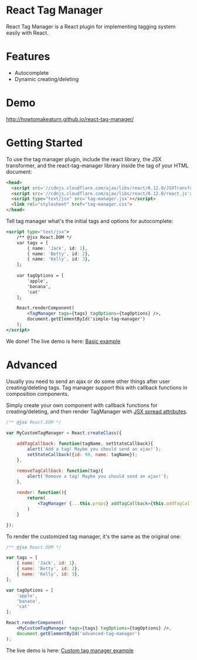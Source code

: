 # React Tag Manager
React Tag Manager is a React plugin for implementing tagging system easily with React.

# Features
* Autocomplete
* Dynamic creating/deleting

# Demo
http://howtomakeaturn.github.io/react-tag-manager/

# Getting Started
To use the tag manager plugin, include the react library, the JSX transformer, and the react-tag-manager library inside the tag of your HTML document:

```html
<head>
  <script src='//cdnjs.cloudflare.com/ajax/libs/react/0.12.0/JSXTransformer.js'></script>
  <script src='//cdnjs.cloudflare.com/ajax/libs/react/0.12.0/react.js'></script>
  <script type="text/jsx" src='tag-manager.jsx'></script>    
  <link rel="stylesheet" href="tag-manager.css">
</head>
```

Tell tag manager what's the initial tags and options for autocomplete:
```jsx
<script type="text/jsx">
    /** @jsx React.DOM */
    var tags = [
        { name: 'Jack', id: 1},
        { name: 'Betty', id: 2},
        { name: 'Kelly', id: 3},
    ];
    
    var tagOptions = [
        'apple',
        'banana',
        'cat'
    ];

    React.renderComponent( 
        <TagManager tags={tags} tagOptions={tagOptions} />, 
        document.getElementById('simple-tag-manager') 
    );
</script>
```
We done! The live demo is here: [Basic example](http://howtomakeaturn.github.io/react-tag-manager/)

# Advanced

Usually you need to send an ajax or do some other things after user creating/deleting tags. Tag manager support this with callback functions in composition components.

Simply create your own component with callback functions for creating/deleting, and then render TagManager with  [JSX spread attributes](http://facebook.github.io/react/docs/jsx-spread.html).

```jsx
/** @jsx React.DOM */

var MyCustomTagManager = React.createClass({
                
    addTagCallback: function(tagName, setStateCallback){
        alert('Add a tag! Maybe you should send an ajax!');
        setStateCallback({id: 99, name: tagName});
    },

    removeTagCallback: function(tag){
        alert('Remove a tag! Maybe you should send an ajax!');
    },
                
    render: function(){
        return(
            <TagManager {...this.props} addTagCallback={this.addTagCallback} removeTagCallback={this.removeTagCallback} />
        )
    }

});            

```
To render the customized tag manager, it's the same as the original one:
```jsx
/** @jsx React.DOM */

var tags = [
    { name: 'Jack', id: 1},
    { name: 'Betty', id: 2},
    { name: 'Kelly', id: 3},
];

var tagOptions = [
    'apple',
    'banana',
    'cat'
];

React.renderComponent(
    <MyCustomTagManager tags={tags} tagOptions={tagOptions} />, 
    document.getElementById('advanced-tag-manager') 
);
```


The live demo is here: [Custom tag manager example](http://howtomakeaturn.github.io/react-tag-manager/)
